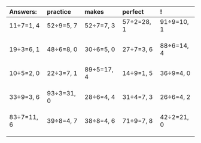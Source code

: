 | Answers: | practice | makes | perfect | ! |
| :--- | :--- | :--- | :--- | :--- |
| 11÷7=1, 4 | 52÷9=5, 7 | 52÷7=7, 3 | 57÷2=28, 1 | 91÷9=10, 1 | 
|   |   |   |   |   | 
|   |   |   |   |   | 
|   |   |   |   |   | 
| 19÷3=6, 1 | 48÷6=8, 0 | 30÷6=5, 0 | 27÷7=3, 6 | 88÷6=14, 4 | 
|   |   |   |   |   | 
|   |   |   |   |   | 
|   |   |   |   |   | 
| 10÷5=2, 0 | 22÷3=7, 1 | 89÷5=17, 4 | 14÷9=1, 5 | 36÷9=4, 0 | 
|   |   |   |   |   | 
|   |   |   |   |   | 
|   |   |   |   |   | 
| 33÷9=3, 6 | 93÷3=31, 0 | 28÷6=4, 4 | 31÷4=7, 3 | 26÷6=4, 2 | 
|   |   |   |   |   | 
|   |   |   |   |   | 
|   |   |   |   |   | 
| 83÷7=11, 6 | 39÷8=4, 7 | 38÷8=4, 6 | 71÷9=7, 8 | 42÷2=21, 0 | 
|   |   |   |   |   | 
|   |   |   |   |   | 
|   |   |   |   |   | 
